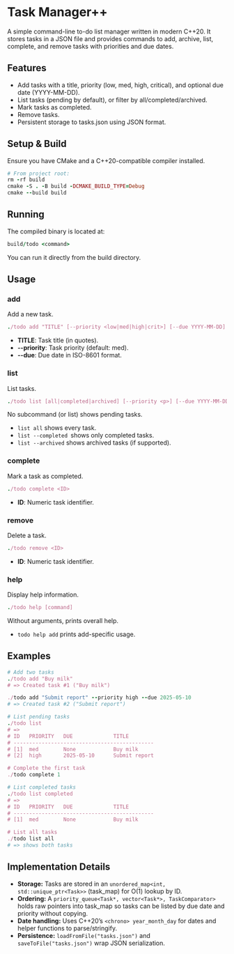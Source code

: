 # Task Manager++

A simple command-line to-do list manager written in modern C++20. It stores tasks in a JSON file and provides commands to add, archive, list, complete, and remove tasks with priorities and due dates.

## Features
- Add tasks with a title, priority (low, med, high, critical), and optional due date (YYYY-MM-DD).
- List tasks (pending by default), or filter by all/completed/archived.
- Mark tasks as completed.
- Remove tasks.
- Persistent storage to tasks.json using JSON format.

## Setup & Build
Ensure you have CMake and a C++20-compatible compiler installed.
```ruby
# From project root:
rm -rf build
cmake -S . -B build -DCMAKE_BUILD_TYPE=Debug
cmake --build build
```

## Running
The compiled binary is located at:
```ruby
build/todo <command>
```
You can run it directly from the build directory.

## Usage
### add
Add a new task.
```ruby
./todo add "TITLE" [--priority <low|med|high|crit>] [--due YYYY-MM-DD]
```
- **TITLE**: Task title (in quotes).
- **--priority**: Task priority (default: med).
- **--due**: Due date in ISO-8601 format.

### list
List tasks.
```ruby
./todo list [all|completed|archived] [--priority <p>] [--due YYYY-MM-DD]
```
No subcommand (or list) shows pending tasks.

- `list all` shows every task.
- `list --completed `shows only completed tasks.
- `list --archived` shows archived tasks (if supported).

### complete
Mark a task as completed.
```ruby
./todo complete <ID>
```

- **ID**: Numeric task identifier.

### remove
Delete a task.
```ruby
./todo remove <ID>
```
- **ID**: Numeric task identifier.

### help
Display help information.
```ruby
./todo help [command]
```
Without arguments, prints overall help.

- `todo help add` prints add-specific usage.

## Examples
```ruby
# Add two tasks
./todo add "Buy milk"
# => Created task #1 ("Buy milk")

./todo add "Submit report" --priority high --due 2025-05-10
# => Created task #2 ("Submit report")

# List pending tasks
./todo list
# =>
# ID   PRIORITY   DUE             TITLE
# ---------------------------------------------
# [1]  med        None            Buy milk
# [2]  high       2025-05-10      Submit report

# Complete the first task
./todo complete 1

# List completed tasks
./todo list completed
# =>
# ID   PRIORITY   DUE             TITLE
# ---------------------------------------------
# [1]  med        None            Buy milk

# List all tasks
./todo list all
# => shows both tasks
```

## Implementation Details
- **Storage:** Tasks are stored in an `unordered_map<int, std::unique_ptr<Task>>` (task_map) for O(1) lookup by ID.
- **Ordering:** A `priority_queue<Task*, vector<Task*>, TaskComparator>` holds raw pointers into task_map so tasks can be listed by due date and priority without copying.
- **Date handling:** Uses C++20’s `<chrono> year_month_day` for dates and helper functions to parse/stringify.
- **Persistence:** `loadFromFile("tasks.json")` and `saveToFile("tasks.json")` wrap JSON serialization.